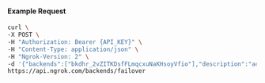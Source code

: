 <!-- Code generated for API Clients. DO NOT EDIT. -->
#### Example Request
```bash
curl \
-X POST \
-H "Authorization: Bearer {API_KEY}" \
-H "Content-Type: application/json" \
-H "Ngrok-Version: 2" \
-d '{"backends":["bkdhr_2vZITKDsfFLmqcxuNaKHsoyVfio"],"description":"acme failover","metadata":"{\"environment\": \"staging\"}"}' \
https://api.ngrok.com/backends/failover
